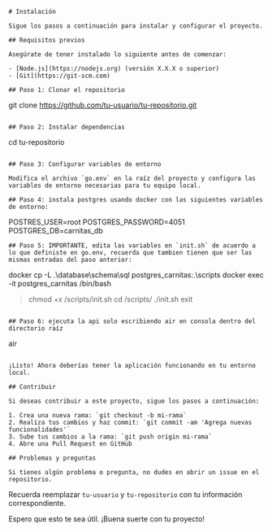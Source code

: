 ```
# Instalación

Sigue los pasos a continuación para instalar y configurar el proyecto.

## Requisitos previos

Asegúrate de tener instalado lo siguiente antes de comenzar:

- [Node.js](https://nodejs.org) (versión X.X.X o superior)
- [Git](https://git-scm.com)

## Paso 1: Clonar el repositorio

```

git clone https://github.com/tu-usuario/tu-repositorio.git

```

## Paso 2: Instalar dependencias

```

cd tu-repositorio

```

## Paso 3: Configurar variables de entorno

Modifica el archivo `go.env` en la raíz del proyecto y configura las variables de entorno necesarias para tu equipo local.

## Paso 4: instala postgres usando docker con las siguientes variables de entorno:

```

POSTRES_USER=root
POSTGRES_PASSWORD=4051
POSTGRES_DB=carnitas_db

```
## Paso 5: IMPORTANTE, edita las variables en `init.sh` de acuerdo a lo que definiste en go.env, recuerda que tambien tienen que ser las mismas entradas del paso anterior:
```

docker cp -L .\database\schema\sql postgres_carnitas:.\scripts
docker exec -it postgres_carnitas /bin/bash

> chmod +x /scripts/init.sh
> cd /scripts/
> ./init.sh
> exit

```

## Paso 6: ejecuta la api solo escribiendo air en consola dentro del directorio raíz

```

air

```

¡Listo! Ahora deberías tener la aplicación funcionando en tu entorno local.

## Contribuir

Si deseas contribuir a este proyecto, sigue los pasos a continuación:

1. Crea una nueva rama: `git checkout -b mi-rama`
2. Realiza tus cambios y haz commit: `git commit -am 'Agrega nuevas funcionalidades'`
3. Sube tus cambios a la rama: `git push origin mi-rama`
4. Abre una Pull Request en GitHub

## Problemas y preguntas

Si tienes algún problema o pregunta, no dudes en abrir un issue en el repositorio.

```

Recuerda reemplazar `tu-usuario` y `tu-repositorio` con tu información correspondiente.

Espero que esto te sea útil. ¡Buena suerte con tu proyecto!
